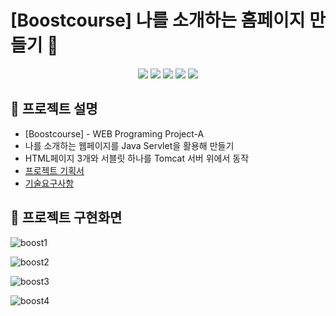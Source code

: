 # [Boostcourse] 나를 소개하는 홈페이지 만들기 🙊

<p align="middle">
<!-- tag -->
  <img src='https://img.shields.io/static/v1?label=HTML5&message=.&color=success'/>
  <img src='https://img.shields.io/static/v1?label=CSS3&message=.&color=blue'/>
  <img src='https://img.shields.io/static/v1?label=Java&message=1.8&color=yellow'/>
  <img src='https://img.shields.io/static/v1?label=Servlet&message=3.1&color=lightgrey'/>
  <img src='https://img.shields.io/static/v1?label=Tomcat&message=8.5&color=important'/>
</p>

## 🐘 프로젝트 설명
- [Boostcourse] - WEB Programing Project-A
- 나를 소개하는 웹페이지를 Java Servlet을 활용해 만들기 
- HTML페이지 3개와 서블릿 하나를 Tomcat 서버 위에서 동작
- [프로젝트 기획서](https://docs.google.com/presentation/d/1Q0qZO7mEh5VFcm2riFsP0XViNaKUP7Bj5NCjiia3hyo/edit#slide=id.g7616950109_2_7)
- [기술요구사항](https://github.com/wooojini/Boostcourse_Web_FE_PJT_A-2/wiki/%EA%B8%B0%EC%88%A0%EC%9A%94%EA%B5%AC%EC%82%AC%ED%95%AD)

## 🐾 프로젝트 구현화면
![boost1](https://user-images.githubusercontent.com/32856129/99901940-8d114780-2cfd-11eb-8e53-25d0a71f6f21.JPG)

![boost2](https://user-images.githubusercontent.com/32856129/99902020-217baa00-2cfe-11eb-9440-11452476d621.JPG)

![boost3](https://user-images.githubusercontent.com/32856129/99902028-2a6c7b80-2cfe-11eb-9322-fe8cdd1807f0.JPG)

![boost4](https://user-images.githubusercontent.com/32856129/99902036-33f5e380-2cfe-11eb-9ca6-5eb27b1b0e4c.JPG)
